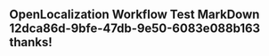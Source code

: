 <properties
ms.topic="hero-topic"
ms.test1="hero-topic"
ms.test2="test"/>

## OpenLocalization Workflow Test MarkDown 12dca86d-9bfe-47db-9e50-6083e088b163 thanks!
